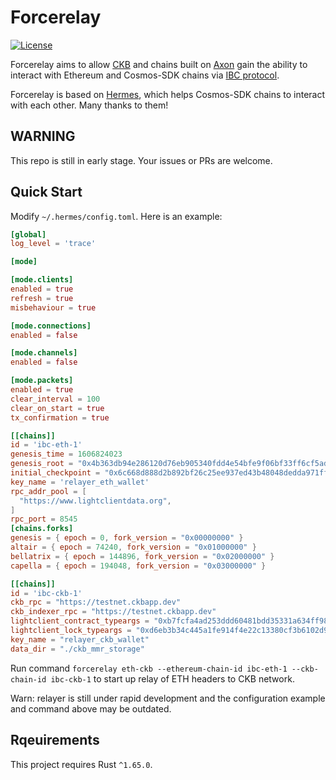 # Forcerelay

[![License](https://img.shields.io/badge/License-Apache%202.0-blue.svg?logo=apache)](LICENSE)

Forcerelay aims to allow [CKB](https://github.com/nervosnetwork/ckb)
and chains built on [Axon](https://github.com/axonweb3/axon) gain the ability to
interact with Ethereum and Cosmos-SDK chains via [IBC protocol](https://github.com/cosmos/ibc).

Forcerelay is based on [Hermes](https://github.com/informalsystems/hermes), which helps Cosmos-SDK chains to interact with each other. Many thanks to them!

## **WARNING**

This repo is still in early stage. Your issues or PRs are welcome.

## Quick Start

Modify `~/.hermes/config.toml`. Here is an example:

```toml
[global]
log_level = 'trace'

[mode]

[mode.clients]
enabled = true
refresh = true
misbehaviour = true

[mode.connections]
enabled = false

[mode.channels]
enabled = false

[mode.packets]
enabled = true
clear_interval = 100
clear_on_start = true
tx_confirmation = true

[[chains]]
id = 'ibc-eth-1'
genesis_time = 1606824023
genesis_root = "0x4b363db94e286120d76eb905340fdd4e54bfe9f06bf33ff6cf5ad27f511bfe95"
initial_checkpoint = "0x6c668d888d2b892bf26c25ee937ed43b48048dedda971ff33ebaaae7b2bd3890"
key_name = 'relayer_eth_wallet'
rpc_addr_pool = [
  "https://www.lightclientdata.org",
]
rpc_port = 8545
[chains.forks]
genesis = { epoch = 0, fork_version = "0x00000000" }
altair = { epoch = 74240, fork_version = "0x01000000" }
bellatrix = { epoch = 144896, fork_version = "0x02000000" }
capella = { epoch = 194048, fork_version = "0x03000000" }

[[chains]]
id = 'ibc-ckb-1'
ckb_rpc = "https://testnet.ckbapp.dev"
ckb_indexer_rpc = "https://testnet.ckbapp.dev"
lightclient_contract_typeargs = "0xb7fcfa4ad253ddd60481bdd35331a634ff985fdb3b3fab4e1066cf97faf40315"
lightclient_lock_typeargs = "0xd6eb3b34c445a1fe914f4e22c13380cf3b6102d9c2b949a8544d1a2f72a8b6c7"
key_name = "relayer_ckb_wallet"
data_dir = "./ckb_mmr_storage"
```

Run command `forcerelay eth-ckb --ethereum-chain-id ibc-eth-1 --ckb-chain-id ibc-ckb-1` to start up relay of ETH headers to CKB network.

Warn: relayer is still under rapid development and the configuration example and command above may be outdated.

## Rqeuirements

This project requires Rust `^1.65.0`.
